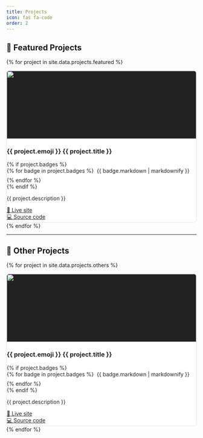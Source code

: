```yaml
---
title: Projects
icon: fas fa-code
order: 2
---
```


## 🚀 Featured Projects


<style>
  /* Light and dark mode support for project cards */
  @media (prefers-color-scheme: dark) {
    .project-card {
      background-color: #23272f !important;
      color: #f1f3f6 !important;
      border-color: #343a40 !important;
    }
    .project-card .card-title,
    .project-card .card-text,
    .project-card .card-link {
      color: #f1f3f6 !important;
    }
    .project-card .card-link {
      text-decoration: underline;
    }
  }
  @media (prefers-color-scheme: light), (prefers-color-scheme: no-preference) {
    .card.project-card, .project-card {
      background-color: #fff !important;
      color: #222 !important;
      border: 1px solid #e0e0e0 !important;
    }
    .card.project-card .card-title,
    .card.project-card .card-text,
    .card.project-card .card-link,
    .project-card .card-title,
    .project-card .card-text,
    .project-card .card-link {
      color: #222 !important;
    }
  }
  .card.project-card, .project-card {
    border-radius: 0.5rem;
    transition: background 0.2s, color 0.2s;
  }
</style>

<div class="row">


{% for project in site.data.projects.featured %}
  <div class="col-md-6 mb-4">
    <div class="card h-100 shadow-sm project-card">
      <img src="{{ project.image }}" class="card-img-top" style="object-fit: cover; width: 100%; height: 180px; aspect-ratio: 16/9; background: #222; border-radius: 0.5rem 0.5rem 0 0;" alt="{{ project.title }} Screenshot">
      <div class="card-body">
        <h3 class="card-title"><b>{{ project.emoji }} {{ project.title }}</b></h3>
        {% if project.badges %}
        <div class="mb-2 badges-row" style="display: flex; flex-wrap: wrap; gap: 0.5rem; align-items: center;">
          {% for badge in project.badges %}
            <span style="display: inline-flex; align-items: center; margin-right: 0.5rem;">{{ badge.markdown | markdownify }}</span>
          {% endfor %}
        </div>
        {% endif %}
        <p class="card-text">{{ project.description }}</p>
        <a href="{{ project.live }}" class="card-link">🔗 Live site</a><br>
        <a href="{{ project.repo }}" class="card-link">💻 Source code</a>
      </div>
    </div>
  </div>
{% endfor %}

</div>

---

## 🧱 Other Projects


<div class="row">


{% for project in site.data.projects.others %}
  <div class="col-md-6 mb-4">
    <div class="card h-100 shadow-sm project-card">
      <img src="{{ project.image }}" class="card-img-top" style="object-fit: cover; width: 100%; height: 180px; aspect-ratio: 16/9; background: #222; border-radius: 0.5rem 0.5rem 0 0;" alt="{{ project.title }} Screenshot">
      <div class="card-body">
        <h3 class="card-title"><b>{{ project.emoji }} {{ project.title }}</b></h3>
        {% if project.badges %}
        <div class="mb-2 badges-row" style="display: flex; flex-wrap: wrap; gap: 0.5rem; align-items: center;">
          {% for badge in project.badges %}
            <span style="display: inline-flex; align-items: center; margin-right: 0.5rem;">{{ badge.markdown | markdownify }}</span>
          {% endfor %}
        </div>
        {% endif %}
        <p class="card-text">{{ project.description }}</p>
        <a href="{{ project.live }}" class="card-link">🔗 Live site</a><br>
        <a href="{{ project.repo }}" class="card-link">💻 Source code</a>
      </div>
    </div>
  </div>
{% endfor %}

</div>
